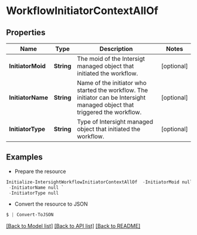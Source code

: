 # WorkflowInitiatorContextAllOf
## Properties

Name | Type | Description | Notes
------------ | ------------- | ------------- | -------------
**InitiatorMoid** | **String** | The moid of the Intersigt managed object that initiated the workflow. | [optional] 
**InitiatorName** | **String** | Name of the initiator who started the workflow. The initiator can be Intersight managed object that triggered the workflow. | [optional] 
**InitiatorType** | **String** | Type of Intersight managed object that initiated the workflow. | [optional] 

## Examples

- Prepare the resource
```powershell
Initialize-IntersightWorkflowInitiatorContextAllOf  -InitiatorMoid null `
 -InitiatorName null `
 -InitiatorType null
```

- Convert the resource to JSON
```powershell
$ | Convert-ToJSON
```

[[Back to Model list]](../README.md#documentation-for-models) [[Back to API list]](../README.md#documentation-for-api-endpoints) [[Back to README]](../README.md)

